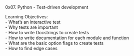 0x07. Python - Test-driven development

Learning Objectives:
	<br>
	- What’s an interactive test<br>
	- Why tests are important<br>
	- How to write Docstrings to create tests<br>
	- How to write documentation for each module and function<br>
	- What are the basic option flags to create tests<br>
	- How to find edge cases<br>

